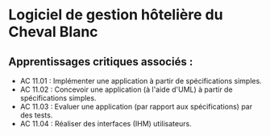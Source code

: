 # Logiciel de gestion hôtelière du Cheval Blanc
## Apprentissages critiques associés : 
* AC 11.01 : Implémenter une application à partir de spécifications simples.
* AC 11.02 : Concevoir une application (à l'aide d'UML) à partir de spécifications simples.
* AC 11.03 : Evaluer une application (par rapport aux spécifications) par des tests.
* AC 11.04 : Réaliser des interfaces (IHM) utilisateurs.
